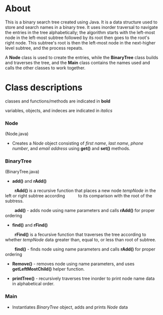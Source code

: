 # About

This is a binary search tree created using Java.  It is a data structure used to store and search names in a binary tree.   It uses inorder traversal to navigate the entries in the tree alphabetically; the algorithm starts with the left-most node in the left-most subtree followed by its root then goes to the root's right node.  This subtree's root is then the left-most node in the next-higher level subtree, and the process repeats.

A **Node** class is used to create the entries, while the **BinaryTree** class builds and traverses the tree, and the **Main** class contains the names used and calls the other classes to work together.

# Class descriptions

classes and functions/methods are indicated in **bold**

variables, objects, and indeces are indicated in _italics_

### Node
(Node.java)

 *  Creates a _Node_ object consisting of _first name_, _last name_, _phone number_, and _email address_ using **get()** and **set()** methods. 

### BinaryTree
(BinaryTree.java)

* **add()** and **rAdd()** 

&nbsp; &nbsp; &nbsp; &nbsp;  **rAdd()** is a recursive function that places a new node _tempNode_ in the left or right subtree according &nbsp; &nbsp; &nbsp; &nbsp; &nbsp; to its comparison with the root of the subtress.  

&nbsp; &nbsp; &nbsp; &nbsp;  **add()** - adds node using name parameters and calls **rAdd()** for proper ordering

* **find()** and **rFind()**

&nbsp; &nbsp; &nbsp; &nbsp;  **rFind()** is a fecursive function that traverses the tree according to whether _tempNode_ data greater than, equal to, or less than root of subtree.

&nbsp; &nbsp; &nbsp; &nbsp;  **find()** - finds node using name parameters and calls **rAdd()** for proper ordering

* **Remove()** - removes node using name parameters, and uses **getLeftMostChild()** helper function.

* **printTree()** - recursively traverses tree inorder to print node name data in alphabetical order.

### Main
* Instantiates _BinaryTree_ object, adds and prints _Node_ data



